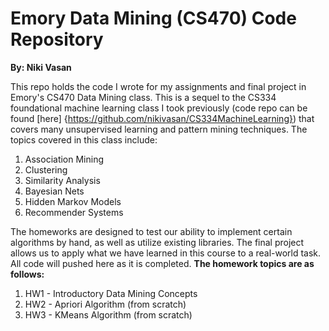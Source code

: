 # Emory Data Mining (CS470) Code Repository
**By: Niki Vasan**

This repo holds the code I wrote for my assignments and final project in Emory's CS470 Data Mining class. This is a sequel to the CS334 foundational machine learning class I took previously (code repo can be found [here] {https://github.com/nikivasan/CS334MachineLearning}) that covers many unsupervised learning and pattern mining techniques. The topics covered in this class include:
1. Association Mining
2. Clustering
3. Similarity Analysis
4. Bayesian Nets
5. Hidden Markov Models
6. Recommender Systems

The homeworks are designed to test our ability to implement certain algorithms by hand, as well as utilize existing libraries. The final project 
allows us to apply what we have learned in this course to a real-world task. All code will pushed here as it is completed. **The homework
topics are as follows:**
1. HW1 - Introductory Data Mining Concepts
2. HW2 - Apriori Algorithm (from scratch)
3. HW3 - KMeans Algorithm (from scratch)



